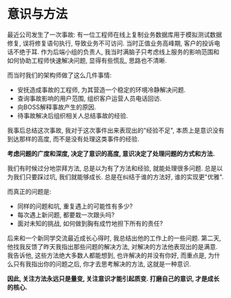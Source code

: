 # 意识与方法

最近公司发生了一次事故: 有一位工程师在线上复制业务数据库用于模拟测试数据修复, 误将修复语句执行, 导致业务不可访问. 当时正值业务高峰期, 客户的投诉电话不绝于耳. 作为后端小组的负责人, 我当时满脑子只考虑线上服务的影响范围和如何协助工程师快速解决问题, 显得有些慌乱, 思路也不清晰. 

而当时我们的架构师做了这么几件事情: 

- 安抚造成事故的工程师, 为其营造一个稳定的环境冷静解决问题. 
- 查询事故影响的用户范围, 组织客户运营人员电话回访.
- 向BOSS解释事故产生的原因.
- 待事故解决后组织相关人总结事故的经验.

我事后总结这次事故, 我对于这次事件出来表现出的"经验不足", 本质上是意识没有到达那样的高度, 而不是没有处理这类事件的经验. 

**考虑问题的广度和深度, 决定了意识的高度, 意识决定了处理问题的方式和方法.**

我们有时候过分地崇拜方法, 总是以为有了方法和经验, 就能处理很多问题. 总是以为我们只要踩过坑, 我们就能够成长. 总是在纠结于谁的方法好, 谁的实现更"优雅". 

而真正的问题是:

- 同样的问题和坑, 重复遇上的可能性有多少? 
- 每次遇上新问题, 都要栽一次跟头吗? 
- 面对未知的挑战, 如何做到胸有成竹地担下所有的责任?

后来和一个新同学交流最近成长心得时, 我总结出他的工作上的一些问题. 第二天, 他找我反馈了昨天我指出那些问题的解决方法, 对解决的方法他表现出的是满意. 我告诉他, 这些方法绝大多数人都能想到, 也许解决的并没有你好, 而重点是, 为什么只有我指出你的问题之后, 你才去思考解决的方法, 这就是一种意识.

**因此, 关注方法永远只是量变, 关注意识才能引起质变. 打磨自己的意识, 才是成长的核心.**